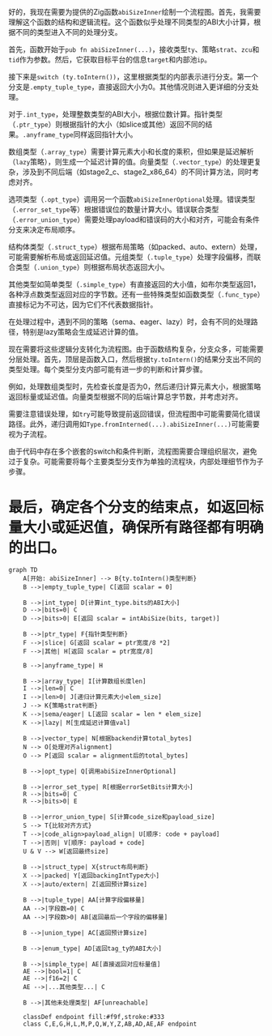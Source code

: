 好的，我现在需要为提供的Zig函数`abiSizeInner`绘制一个流程图。首先，我需要理解这个函数的结构和逻辑流程。这个函数似乎处理不同类型的ABI大小计算，根据不同的类型进入不同的处理分支。

首先，函数开始于`pub fn abiSizeInner(...)`，接收类型`ty`、策略`strat`、`zcu`和`tid`作为参数。然后，它获取目标平台的信息`target`和内部池`ip`。

接下来是`switch (ty.toIntern())`，这里根据类型的内部表示进行分支。第一个分支是`.empty_tuple_type`，直接返回大小为0。其他情况则进入更详细的分支处理。

对于`.int_type`，处理整数类型的ABI大小，根据位数计算。指针类型（`.ptr_type`）则根据指针的大小（如slice或其他）返回不同的结果。`.anyframe_type`同样返回指针大小。

数组类型（`.array_type`）需要计算元素大小和长度的乘积，但如果是延迟解析（`lazy`策略），则生成一个延迟计算的值。向量类型（`.vector_type`）的处理更复杂，涉及到不同后端（如stage2_c、stage2_x86_64）的不同计算方法，同时考虑对齐。

选项类型（`.opt_type`）调用另一个函数`abiSizeInnerOptional`处理。错误类型（`.error_set_type`等）根据错误位的数量计算大小。错误联合类型（`.error_union_type`）需要处理payload和错误码的大小和对齐，可能会有条件分支来决定布局顺序。

结构体类型（`.struct_type`）根据布局策略（如packed、auto、extern）处理，可能需要解析布局或返回延迟值。元组类型（`.tuple_type`）处理字段偏移，而联合类型（`.union_type`）则根据布局状态返回大小。

其他类型如简单类型（`.simple_type`）有直接返回的大小值，如布尔类型返回1，各种浮点数类型返回对应的字节数。还有一些特殊类型如函数类型（`.func_type`）直接标记为不可达，因为它们不代表数据指针。

在处理过程中，遇到不同的策略（sema、eager、lazy）时，会有不同的处理路径，特别是lazy策略会生成延迟计算的值。

现在需要将这些逻辑分支转化为流程图。由于函数结构复杂，分支众多，可能需要分层处理。首先，顶层是函数入口，然后根据`ty.toIntern()`的结果分支出不同的类型处理。每个类型分支内部可能有进一步的判断和计算步骤。

例如，处理数组类型时，先检查长度是否为0，然后递归计算元素大小，根据策略返回标量或延迟值。向量类型根据不同的后端计算总字节数，并考虑对齐。

需要注意错误处理，如`try`可能导致提前返回错误，但流程图中可能需要简化错误路径。此外，递归调用如`Type.fromInterned(...).abiSizeInner(...)`可能需要视为子流程。

由于代码中存在多个嵌套的switch和条件判断，流程图需要合理组织层次，避免过于复杂。可能需要将每个主要类型分支作为单独的流程块，内部处理细节作为子步骤。

最后，确定各个分支的结束点，如返回标量大小或延迟值，确保所有路径都有明确的出口。
================================================
```mermaid
graph TD
    A[开始: abiSizeInner] --> B{ty.toIntern()类型判断}
    B -->|empty_tuple_type| C[返回 scalar = 0]
    
    B -->|int_type| D[计算int_type.bits的ABI大小]
    D -->|bits=0| C
    D -->|bits>0| E[返回 scalar = intAbiSize(bits, target)]
    
    B -->|ptr_type| F{指针类型判断}
    F -->|slice| G[返回 scalar = ptr宽度/8 *2]
    F -->|其他| H[返回 scalar = ptr宽度/8]
    
    B -->|anyframe_type| H
    
    B -->|array_type| I[计算数组长度len]
    I -->|len=0| C
    I -->|len>0| J[递归计算元素大小elem_size]
    J --> K{策略strat判断}
    K -->|sema/eager| L[返回 scalar = len * elem_size]
    K -->|lazy| M[生成延迟计算值val]
    
    B -->|vector_type| N[根据backend计算total_bytes]
    N --> O[处理对齐alignment]
    O --> P[返回 scalar = alignment后的total_bytes]
    
    B -->|opt_type| Q[调用abiSizeInnerOptional]
    
    B -->|error_set_type| R[根据errorSetBits计算大小]
    R -->|bits=0| C
    R -->|bits>0| E
    
    B -->|error_union_type| S[计算code_size和payload_size]
    S --> T{比较对齐方式}
    T -->|code_align>payload_align| U[顺序: code + payload]
    T -->|否则| V[顺序: payload + code]
    U & V --> W[返回最终size]
    
    B -->|struct_type| X{struct布局判断}
    X -->|packed| Y[返回backingIntType大小]
    X -->|auto/extern| Z[返回预计算size]
    
    B -->|tuple_type| AA[计算字段偏移量]
    AA -->|字段数=0| C
    AA -->|字段数>0| AB[返回最后一个字段的偏移量]
    
    B -->|union_type| AC[返回预计算size]
    
    B -->|enum_type| AD[返回tag_ty的ABI大小]
    
    B -->|simple_type| AE[直接返回对应标量值]
    AE -->|bool=1| C
    AE -->|f16=2| C
    AE -->|...其他类型...| C
    
    B -->|其他未处理类型| AF[unreachable]
    
    classDef endpoint fill:#f9f,stroke:#333
    class C,E,G,H,L,M,P,Q,W,Y,Z,AB,AD,AE,AF endpoint
```